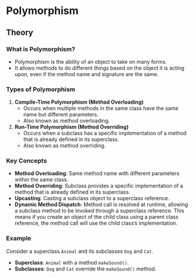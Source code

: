 # Polymorphism

## Theory

### What is Polymorphism?

- Polymorphism is the ability of an object to take on many forms.
- It allows methods to do different things based on the object it is acting upon, even if the method name and signature are the same.

### Types of Polymorphism

1. **Compile-Time Polymorphism (Method Overloading)**
   - Occurs when multiple methods in the same class have the same name but different parameters.
   - Also known as method overloading.
2. **Run-Time Polymorphism (Method Overriding)**
   - Occurs when a subclass has a specific implementation of a method that is already defined in its superclass.
   - Also known as method overriding.

### Key Concepts

- **Method Overloading**: Same method name with different parameters within the same class.
- **Method Overriding**: Subclass provides a specific implementation of a method that is already defined in its superclass.
- **Upcasting**: Casting a subclass object to a superclass reference.
- **Dynamic Method Dispatch**: Method call is resolved at runtime, allowing a subclass method to be invoked through a superclass reference. This means if you create an object of the child class using a parent class reference, the method call will use the child class’s implementation.

### Example

Consider a superclass `Animal` and its subclasses `Dog` and `Cat`.

- **Superclass**: `Animal` with a method `makeSound()`.
- **Subclasses**: `Dog` and `Cat` override the `makeSound()` method.
